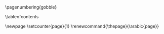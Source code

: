 \pagenumbering{gobble}

\tableofcontents

\newpage
\setcounter{page}{1}
\renewcommand{\thepage}{\arabic{page}}
